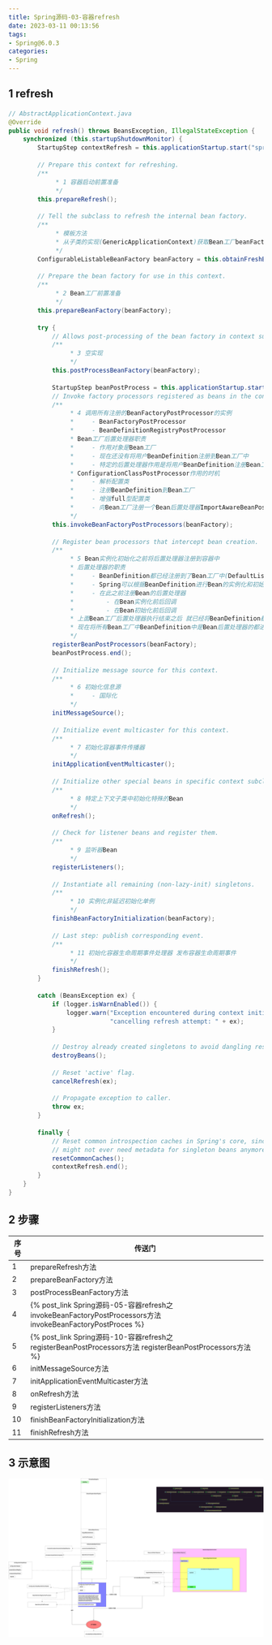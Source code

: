```yaml
---
title: Spring源码-03-容器refresh
date: 2023-03-11 00:13:56
tags:
- Spring@6.0.3
categories:
- Spring
---
```


## 1 refresh

```java
// AbstractApplicationContext.java
@Override
public void refresh() throws BeansException, IllegalStateException {
    synchronized (this.startupShutdownMonitor) {
        StartupStep contextRefresh = this.applicationStartup.start("spring.context.refresh");

        // Prepare this context for refreshing.
        /**
			 * 1 容器启动前置准备
			 */
        this.prepareRefresh();

        // Tell the subclass to refresh the internal bean factory.
        /**
			 * 模板方法
			 * 从子类的实现(GenericApplicationContext)获取Bean工厂beanFactory(DefaultListableBeanFactory)
			 */
        ConfigurableListableBeanFactory beanFactory = this.obtainFreshBeanFactory();

        // Prepare the bean factory for use in this context.
        /**
			 * 2 Bean工厂前置准备
			 */
        this.prepareBeanFactory(beanFactory);

        try {
            // Allows post-processing of the bean factory in context subclasses.
            /**
				 * 3 空实现
				 */
            this.postProcessBeanFactory(beanFactory);

            StartupStep beanPostProcess = this.applicationStartup.start("spring.context.beans.post-process");
            // Invoke factory processors registered as beans in the context.
            /**
				 * 4 调用所有注册的BeanFactoryPostProcessor的实例
				 *     - BeanFactoryPostProcessor
				 *     - BeanDefinitionRegistryPostProcessor
				 * Bean工厂后置处理器职责
				 *     - 作用对象是Bean工厂
				 *     - 现在还没有将用户BeanDefinition注册到Bean工厂中
				 *     - 特定的后置处理器作用是将用户BeanDefinition注册Bean工厂中
				 * ConfigurationClassPostProcessor作用的时机
				 *     - 解析配置类
				 *     - 注册BeanDefinition到Bean工厂
				 *     - 增强full型配置类
				 *     - 向Bean工厂注册一个Bean后置处理器ImportAwareBeanPostProcessor
				 */
            this.invokeBeanFactoryPostProcessors(beanFactory);

            // Register bean processors that intercept bean creation.
            /**
				 * 5 Bean实例化初始化之前将后置处理器注册到容器中
				 * 后置处理器的职责
				 *     - BeanDefinition都已经注册到了Bean工厂中(DefaultListableBeanFactory的beanDefinitionMap)
				 *     - Spring可以根据BeanDefinition进行Bean的实例化和初始化
				 *     - 在此之前注册Bean的后置处理器
				 *         - 在Bean实例化前后回调
				 *         - 在Bean初始化前后回调
				 * 上面Bean工厂后置处理器执行结束之后 就已经将BeanDefinition都注册到Bean工厂beanDefinitionMap中了
				 * 现在将所有Bean工厂中BeanDefinition中是Bean后置处理器的都进行实例化注册到Bean工厂的beanPostProcessors中
				 */
            registerBeanPostProcessors(beanFactory);
            beanPostProcess.end();

            // Initialize message source for this context.
            /**
				 * 6 初始化信息源
				 *     - 国际化
				 */
            initMessageSource();

            // Initialize event multicaster for this context.
            /**
				 * 7 初始化容器事件传播器
				 */
            initApplicationEventMulticaster();

            // Initialize other special beans in specific context subclasses.
            /**
				 * 8 特定上下文子类中初始化特殊的Bean
				 */
            onRefresh();

            // Check for listener beans and register them.
            /**
				 * 9 监听器Bean
				 */
            registerListeners();

            // Instantiate all remaining (non-lazy-init) singletons.
            /**
				 * 10 实例化非延迟初始化单例
				 */
            finishBeanFactoryInitialization(beanFactory);

            // Last step: publish corresponding event.
            /**
				 * 11 初始化容器生命周期事件处理器 发布容器生命周期事件
				 */
            finishRefresh();
        }

        catch (BeansException ex) {
            if (logger.isWarnEnabled()) {
                logger.warn("Exception encountered during context initialization - " +
                            "cancelling refresh attempt: " + ex);
            }

            // Destroy already created singletons to avoid dangling resources.
            destroyBeans();

            // Reset 'active' flag.
            cancelRefresh(ex);

            // Propagate exception to caller.
            throw ex;
        }

        finally {
            // Reset common introspection caches in Spring's core, since we
            // might not ever need metadata for singleton beans anymore...
            resetCommonCaches();
            contextRefresh.end();
        }
    }
}
```

## 2 步骤

| 序号 | 传送门                                                       |
| ---- | ------------------------------------------------------------ |
| 1    | prepareRefresh方法                                           |
| 2    | prepareBeanFactory方法                                       |
| 3    | postProcessBeanFactory方法                                   |
| 4    | {% post_link Spring源码-05-容器refresh之invokeBeanFactoryPostProcessors方法 invokeBeanFactoryPostProces %} |
| 5    | {% post_link Spring源码-10-容器refresh之registerBeanPostProcessors方法 registerBeanPostProcessors方法 %} |
| 6    | initMessageSource方法                                        |
| 7    | initApplicationEventMulticaster方法                          |
| 8    | onRefresh方法                                                |
| 9    | registerListeners方法                                        |
| 10   | finishBeanFactoryInitialization方法                          |
| 11   | finishRefresh方法                                            |

## 3 示意图

![](Spring源码-03-容器refresh/202212091645950.png)

